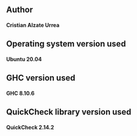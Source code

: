 ## Author
#### Cristian Alzate Urrea

## Operating system version used
#### Ubuntu 20.04

## GHC version used
#### GHC 8.10.6

## QuickCheck library version used
#### QuickCheck 2.14.2
